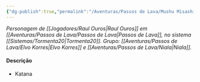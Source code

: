```yaml
---
{"dg-publish":true,"permalink":"/Aventuras/Passos de Lava/Mushu Misashi/","created":"2025-10-13T17:42:13.710-03:00"}
---
```


*Personagem de [[Jogadores/Raul Ouros\|Raul Ouros]] em [[Aventuras/Passos de Lava/Passos de Lava\|Passos de Lava]], no sistema [[Sistemas/Tormenta20\|Tormenta20]].*
*Grupo: [[Aventuras/Passos de Lava/Elvo Korres\|Elvo Korres]] e [[Aventuras/Passos de Lava/Niala\|Niala]].*

#### Descrição
- Katana
